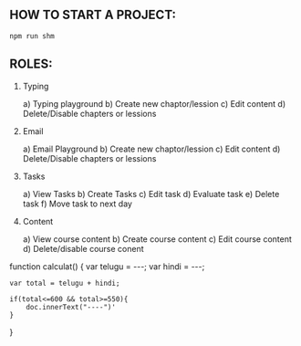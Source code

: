 HOW TO START A PROJECT:
-----------------------

    npm run shm



ROLES:
------

1) Typing

    a) Typing playground
    b) Create new chaptor/lession
    c) Edit content
    d) Delete/Disable chapters or lessions
    
2) Email

    a) Email Playground
    b) Create new chaptor/lession
    c) Edit content
    d) Delete/Disable chapters or lessions

3) Tasks

    a) View Tasks
    b) Create Tasks
    c) Edit task
    d) Evaluate task
    e) Delete task
    f) Move task to next day

4) Content

    a) View course content
    b) Create course content
    c) Edit course content
    d) Delete/disable course conent






function calculat()
{
    var telugu = ---;
    var hindi = ---;

    var total = telugu + hindi;

    if(total<=600 && total>=550){
        doc.innerText("----")'
    }

}

 